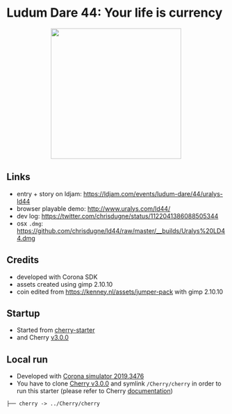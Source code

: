 # Ludum Dare 44: Your life is currency

<p align="center">
  <img 
    src="https://user-images.githubusercontent.com/910636/56871257-97813780-6a1b-11e9-80c4-fb2a9553b5ae.gif" 
    width="300"
  >
</p>

## Links

- entry + story on ldjam: https://ldjam.com/events/ludum-dare/44/uralys-ld44
- browser playable demo: http://www.uralys.com/ld44/
- dev log: https://twitter.com/chrisdugne/status/1122041386088505344
- osx `.dmg`: https://github.com/chrisdugne/ld44/raw/master/__builds/Uralys%20LD44.dmg

## Credits

- developed with Corona SDK
- assets created using gimp 2.10.10
- coin edited from https://kenney.nl/assets/jumper-pack with gimp 2.10.10

## Startup

- Started from [cherry-starter](https://github.com/chrisdugne/cherry-starter)
- and Cherry [v3.0.0](https://github.com/chrisdugne/cherry/tree/v3.0.0)

## Local run

- Developed with [Corona simulator 2019.3476](http://developer.coronalabs.com/release/2019/3476/)
- You have to clone [Cherry v3.0.0](https://github.com/chrisdugne/cherry/tree/v3.0.0) and symlink `/Cherry/cherry` in order to run this starter (please refer to Cherry [documentation](https://github.com/chrisdugne/cherry#installation))

```shell
├── cherry -> ../Cherry/cherry
```

